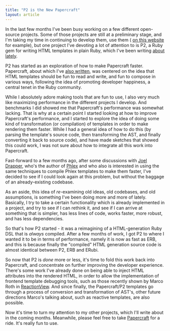 ```yaml
---
title: "P2 is the New Papercraft"
layout: article
---
```


In the last few months I've been busy working on a few different open-source
projects. Some of those projects are still at a preliminary stage, and I'm
taking my time in continuing to develop them, use them ( [on this
website](/about) for example), but one project I've devoting a lot of attention
to is P2, a Ruby gem for writing HTML templates in plain Ruby, which I've been
writing [about](/articles/2025-08-07-introducing-p2)
[lately](/articles/2025-08-18-how-to-make-ruby-faster).

P2 has started as an exploration of how to make Papercraft faster. Papercraft,
about which I've [also written](/articles/2022-02-04-papercraft), was centered
on the idea that HTML templates should be fun to read and write, and fun to
compose in various ways, following the idea of promoting developer happiness, a
central tenet in the Ruby community.

While I absolutely adore making tools that are fun to use, I also very much like
maximizing performance in the different projects I develop. And benchmarks I did
showed me that Papercraft's performance was somewhat lacking. That is why at a
certain point I started looking at how to improve Papercraft's performance, and
I started to explore the idea of doing some kind of transformation (or
compilation) of templates in order to make rendering them faster. While I had a
general idea of how to do this (by parsing the template's source code, then
transforming the AST, and finally converting it back to source code), and have
made sketches that showed this could work, I was not sure about how to integrate
all this work into Papercraft.

Fast-forward to a few months ago, after some discussions with [Joel
Drapper](https://github.com/joeldrapper/), who's the author of
[Phlex](https://www.phlex.fun/) and who also is interested in using the same
techniques to compile Phlex templates to make them faster, I've decided to see
if I could look again at this problem, but without the baggage of an
already-existing codebase.

As an aside, this idea of *re*-examining old ideas, old codebases, and old
assumptions, is something I've been doing more and more of lately. Basically, I
try to take a certain functionality which is already implemented in a project,
and try to see if I can rethink it, and see if I can arrive at something that is
simpler, has less lines of code, works faster, more robust, and has less
dependencies.

So that's how P2 started - it was a reimagining of a HTML-generation Ruby DSL
that is *always* compiled. After a few months of work, I got P2 to where I
wanted it to be in terms of performance, namely it is now as fast as ERB, and
this is because finally the "compiled" HTML generation source code is almost
identical between P2, ERB and ERubi.

So now that P2 is *done* more or less, it's time to fold this work back into
Papercraft, and concentrate on further improving the developer experience.
There's some work I've already done on being able to inject HTML attributes into
the rendered HTML, in order to allow the implementation of frontend template
debugging tools, such as those recently shown by Marco Roth in
[ReactionView](https://reactionview.dev/). And since finally, the Papercraft/P2
templates go through a process of conversion and transformation of AST's, other
future directions Marco's talking about, such as reactive templates, are also
possible.

Now it's time to turn my attention to my other projects, which I'll write about
in the coming months. Meanwhile, please feel free to take
[Papercraft](https://github.com/digital-fabric/papercraft) for a ride. It's
really fun to use.